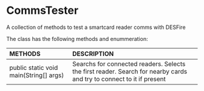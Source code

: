 # CommsTester
A collection of methods to test a smartcard reader comms with DESFire

The class has the following methods and enummeration:

|METHODS                                       |DESCRIPTION                                                                                        |
|:---------------------------------------------|:--------------------------------------------------------------------------------------------------|
|public static void main(String[] args)        |Searchs for connected readers. Selects the first reader. Search for nearby cards and try to connect to it if present|
